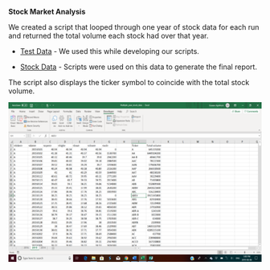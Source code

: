 **Stock Market Analysis**


We created a script that looped through one year of stock data for each run and returned the total volume each stock had over that year.
* [Test Data](Resources/alphabtical_testing.xlsx) - We used this while developing our scripts.

* [Stock Data](Resources/Multiple_year_stock_data.xlsx) - Scripts were used on this data to generate the final report.

The script also displays the ticker symbol to coincide with the total stock volume.

![screenshot](https://github.com/Sbagni/VBA-Macro/blob/master/screenshot2.png)


